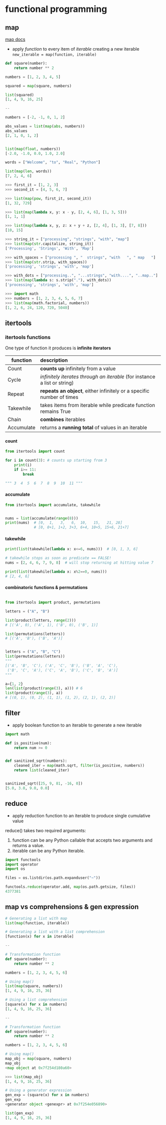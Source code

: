# functional programming
## map

[map docs](https://docs.python.org/3/library/functions.html#map)

- apply *function* to every item of *iterable* creating a new iterable
  `new_iterable = map(function, iterable)`

```python
def square(number):
    return number ** 2

numbers = [1, 2, 3, 4, 5]

squared = map(square, numbers)

list(squared)
[1, 4, 9, 16, 25]

--

numbers = [-2, -1, 0, 1, 2]

abs_values = list(map(abs, numbers))
abs_values
[2, 1, 0, 1, 2]


list(map(float, numbers))
[-2.0, -1.0, 0.0, 1.0, 2.0]

words = ["Welcome", "to", "Real", "Python"]

list(map(len, words))
[7, 2, 4, 6]

>>> first_it = [1, 2, 3]
>>> second_it = [4, 5, 6, 7]

>>> list(map(pow, first_it, second_it))
[1, 32, 729]

>>> list(map(lambda x, y: x - y, [2, 4, 6], [1, 3, 5]))
[1, 1, 1]

>>> list(map(lambda x, y, z: x + y + z, [2, 4], [1, 3], [7, 8]))
[10, 15]

>>> string_it = ["processing", "strings", "with", "map"]
>>> list(map(str.capitalize, string_it))
['Processing', 'Strings', 'With', 'Map']

>>> with_spaces = ["processing ", "  strings", "with   ", " map   "]
>>> list(map(str.strip, with_spaces))
['processing', 'strings', 'with', 'map']

>>> with_dots = ["processing..", "...strings", "with....", "..map.."]
>>> list(map(lambda s: s.strip("."), with_dots))
['processing', 'strings', 'with', 'map']

>>> import math
>>> numbers = [1, 2, 3, 4, 5, 6, 7]
>>> list(map(math.factorial, numbers))
[1, 2, 6, 24, 120, 720, 5040]

```


## itertools

### itertools functions

One type of function it produces is **infinite iterators**

| function | description |
|---|:---|
| Count | **counts up** infinitely from a value|
| Cycle | *infinitely iterates through an iterable* (for instance a list or string)|
| Repeat| **repeats an object**, either infinitely or a specific number of times|
| Takewhile| takes items from iterable while predicate function remains True |
| Chain | **combines** iterables |
| Accumulate |returns a **running total** of values in an iterable|


#### count

```python
from itertools import count

for i in count(3): # counts up starting from 3
	print(i)
	if i>= 11:
		break

""" 3  4  5  6  7  8  9  10  11 """

```

#### accumulate

```python
from itertools import accumulate, takewhile


nums = list(accumulate(range(8)))
print(nums)  # [0,  1,   3,   6,  10,   15,   21, 28]
             # [0, 0+1, 1+2, 3+3, 6+4, 10+5, 15+6, 21+7]

```

#### takewhile

```python
print(list(takewhile(lambda x: x<=6, nums)))  # [0, 1, 3, 6]

# takewhile stops as soon as predicate == FALSE!
nums = [2, 4, 6, 7, 9, 8]  # will stop returning at hitting value 7

print(list(takewhile(lambda x: x%2==0, nums))) 
# [2, 4, 6]
```

#### combinatoric functions & permutations

```python

from itertools import product, permutations

letters = ("A", "B")

list(product(letters, range(2)))
# [('A', 0), ('A', 1), ('B', 0), ('B', 1)]

list(permutations(letters))
# [('A', 'B'), ('B', 'A')]


letters = ("A", "B", "C")
list(permutations(letters))
"""
[('A', 'B', 'C'), ('A', 'C', 'B'), ('B', 'A', 'C'),
 ('B', 'C', 'A'), ('C', 'A', 'B'), ('C', 'B', 'A')]
"""

a={1, 2}
len(list(product(range(3), a))) # 6
list(product(range(3), a))
# [(0, 1), (0, 2), (1, 1), (1, 2), (2, 1), (2, 2)]
```

## filter

- apply boolean function to an iterable to generate a new iterable

```python
import math

def is_positive(num):
    return num >= 0


def sanitized_sqrt(numbers):
    cleaned_iter = map(math.sqrt, filter(is_positive, numbers))
    return list(cleaned_iter)


sanitized_sqrt([25, 9, 81, -16, 0])
[5.0, 3.0, 9.0, 0.0]

```

## reduce

- apply reduction function to an iterable to produce single cumulative value

reduce() takes two required arguments:

1. function can be any Python callable that accepts two arguments and returns a value.
2. iterable can be any Python iterable.

```python
import functools
import operator
import os

files = os.listdir(os.path.expanduser("~"))

functools.reduce(operator.add, map(os.path.getsize, files))
4377381
```

## map vs comprehensions & gen expression

```python
# Generating a list with map
list(map(function, iterable))

# Generating a list with a list comprehension
[function(x) for x in iterable]

--

# Transformation function
def square(number):
    return number ** 2

numbers = [1, 2, 3, 4, 5, 6]

# Using map()
list(map(square, numbers))
[1, 4, 9, 16, 25, 36]

# Using a list comprehension
[square(x) for x in numbers]
[1, 4, 9, 16, 25, 36]

--

# Transformation function
def square(number):
    return number ** 2

numbers = [1, 2, 3, 4, 5, 6]

# Using map()
map_obj = map(square, numbers)
map_obj
<map object at 0x7f254d180a60>

>>> list(map_obj)
[1, 4, 9, 16, 25, 36]

# Using a generator expression
gen_exp = (square(x) for x in numbers)
gen_exp
<generator object <genexpr> at 0x7f254e056890>

list(gen_exp)
[1, 4, 9, 16, 25, 36]
```
